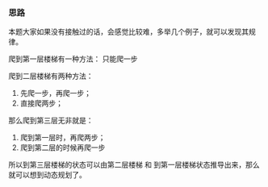 ### 思路

本题大家如果没有接触过的话，会感觉比较难，多举几个例子，就可以发现其规律。

爬到第一层楼梯有一种方法： 只能爬一步

爬到二层楼梯有两种方法： 
1. 先爬一步，再爬一步； 
2. 直接爬两步；

那么爬到第三层无非就是：
1. 爬到第一层时，再爬两步； 
2. 爬到第二层的时候再爬一步
      
所以到第三层楼梯的状态可以由第二层楼梯 和 到第一层楼梯状态推导出来，那么就可以想到动态规划了。
